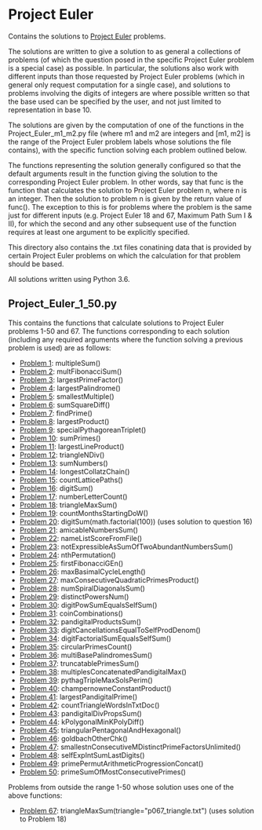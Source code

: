 <h1>Project Euler</h1>

Contains the solutions to <a href="https://projecteuler.net/" target="_blank">Project Euler</a> problems.

The solutions are written to give a solution to as general a collections of problems (of which the question posed in the specific Project Euler problem is a special case) as possible. In particular, the solutions also work with different inputs than those requested by Project Euler problems (which in general only request computation for a single case), and solutions to problems involving the digits of integers are where possible written so that the base used can be specified by the user, and not just limited to representation in base 10.

The solutions are given by the computation of one of the functions in the Project_Euler_m1_m2.py file (where m1 and m2 are integers and [m1, m2] is the range of the Project Euler problem labels whose solutions the file contains), with the specific function solving each problem outlined below.

The functions representing the solution generally configured so that the default arguments result in the function giving the solution to the corresponding Project Euler problem. In other words, say that func is the function that calculates the solution to Project Euler problem n, where n is an integer. Then the solution to problem n is given by the return value of func(). The exception to this is for problems where the problem is the same just for different inputs (e.g. Project Euler 18 and 67, Maximum Path Sum I & II), for which the second and any other subsequent use of the function requires at least one argument to be explicitly specified.

This directory also contains the .txt files conatining data that is provided by certain Project Euler problems on which the calculation for that problem should be based.

All solutions written using Python 3.6.

<h2>Project_Euler_1_50.py</h2>
This contains the functions that calculate solutions to Project Euler problems 1-50 and 67. The functions corresponding to each solution (including any required arguments where the function solving a previous problem is used) are as follows:

- <a href="https://projecteuler.net/problem=1" target="_blank">Problem 1</a>: multipleSum()
- <a href="https://projecteuler.net/problem=2" target="_blank">Problem 2</a>: multFibonacciSum()
- <a href="https://projecteuler.net/problem=3" target="_blank">Problem 3</a>: largestPrimeFactor()
- <a href="https://projecteuler.net/problem=4" target="_blank">Problem 4</a>: largestPalindrome()
- <a href="https://projecteuler.net/problem=5" target="_blank">Problem 5</a>: smallestMultiple()
- <a href="https://projecteuler.net/problem=6" target="_blank">Problem 6</a>: sumSquareDiff()
- <a href="https://projecteuler.net/problem=7" target="_blank">Problem 7</a>: findPrime()
- <a href="https://projecteuler.net/problem=8" target="_blank">Problem 8</a>: largestProduct()
- <a href="https://projecteuler.net/problem=9" target="_blank">Problem 9</a>: specialPythagoreanTriplet()
- <a href="https://projecteuler.net/problem=10" target="_blank">Problem 10</a>: sumPrimes()
- <a href="https://projecteuler.net/problem=11" target="_blank">Problem 11</a>: largestLineProduct()
- <a href="https://projecteuler.net/problem=12" target="_blank">Problem 12</a>: triangleNDiv()
- <a href="https://projecteuler.net/problem=13" target="_blank">Problem 13</a>: sumNumbers()
- <a href="https://projecteuler.net/problem=14" target="_blank">Problem 14</a>: longestCollatzChain()
- <a href="https://projecteuler.net/problem=15" target="_blank">Problem 15</a>: countLatticePaths()
- <a href="https://projecteuler.net/problem=16" target="_blank">Problem 16</a>: digitSum()
- <a href="https://projecteuler.net/problem=17" target="_blank">Problem 17</a>: numberLetterCount()
- <a href="https://projecteuler.net/problem=18" target="_blank">Problem 18</a>: triangleMaxSum()
- <a href="https://projecteuler.net/problem=19" target="_blank">Problem 19</a>: countMonthsStartingDoW()
- <a href="https://projecteuler.net/problem=20" target="_blank">Problem 20</a>: digitSum(math.factorial(100)) (uses solution to question 16)
- <a href="https://projecteuler.net/problem=21" target="_blank">Problem 21</a>: amicableNumbersSum()
- <a href="https://projecteuler.net/problem=22" target="_blank">Problem 22</a>: nameListScoreFromFile()
- <a href="https://projecteuler.net/problem=23" target="_blank">Problem 23</a>: notExpressibleAsSumOfTwoAbundantNumbersSum()
- <a href="https://projecteuler.net/problem=24" target="_blank">Problem 24</a>: nthPermutation()
- <a href="https://projecteuler.net/problem=25" target="_blank">Problem 25</a>: firstFibonacciGEn()
- <a href="https://projecteuler.net/problem=26" target="_blank">Problem 26</a>: maxBasimalCycleLength()
- <a href="https://projecteuler.net/problem=27" target="_blank">Problem 27</a>: maxConsecutiveQuadraticPrimesProduct()
- <a href="https://projecteuler.net/problem=28" target="_blank">Problem 28</a>: numSpiralDiagonalsSum()
- <a href="https://projecteuler.net/problem=29" target="_blank">Problem 29</a>: distinctPowersNum()
- <a href="https://projecteuler.net/problem=30" target="_blank">Problem 30</a>: digitPowSumEqualsSelfSum()
- <a href="https://projecteuler.net/problem=31" target="_blank">Problem 31</a>: coinCombinations()
- <a href="https://projecteuler.net/problem=32" target="_blank">Problem 32</a>: pandigitalProductsSum()
- <a href="https://projecteuler.net/problem=33" target="_blank">Problem 33</a>: digitCancellationsEqualToSelfProdDenom()
- <a href="https://projecteuler.net/problem=34" target="_blank">Problem 34</a>: digitFactorialSumEqualsSelfSum()
- <a href="https://projecteuler.net/problem=35" target="_blank">Problem 35</a>: circularPrimesCount()
- <a href="https://projecteuler.net/problem=36" target="_blank">Problem 36</a>: multiBasePalindromesSum()
- <a href="https://projecteuler.net/problem=37" target="_blank">Problem 37</a>: truncatablePrimesSum()
- <a href="https://projecteuler.net/problem=38" target="_blank">Problem 38</a>: multiplesConcatenatedPandigitalMax()
- <a href="https://projecteuler.net/problem=39" target="_blank">Problem 39</a>: pythagTripleMaxSolsPerim()
- <a href="https://projecteuler.net/problem=40" target="_blank">Problem 40</a>: champernowneConstantProduct()
- <a href="https://projecteuler.net/problem=41" target="_blank">Problem 41</a>: largestPandigitalPrime()
- <a href="https://projecteuler.net/problem=42" target="_blank">Problem 42</a>: countTriangleWordsInTxtDoc()
- <a href="https://projecteuler.net/problem=43" target="_blank">Problem 43</a>: pandigitalDivPropsSum()
- <a href="https://projecteuler.net/problem=44" target="_blank">Problem 44</a>: kPolygonalMinKPolyDiff()
- <a href="https://projecteuler.net/problem=45" target="_blank">Problem 45</a>: triangularPentagonalAndHexagonal()
- <a href="https://projecteuler.net/problem=46" target="_blank">Problem 46</a>: goldbachOtherChk()
- <a href="https://projecteuler.net/problem=47" target="_blank">Problem 47</a>: smallestnConsecutiveMDistinctPrimeFactorsUnlimited()
- <a href="https://projecteuler.net/problem=48" target="_blank">Problem 48</a>: selfExpIntSumLastDigits()
- <a href="https://projecteuler.net/problem=49" target="_blank">Problem 49</a>: primePermutArithmeticProgressionConcat()
- <a href="https://projecteuler.net/problem=50" target="_blank">Problem 50</a>: primeSumOfMostConsecutivePrimes()

Problems from outside the range 1-50 whose solution uses one of the above functions:
- <a href="https://projecteuler.net/problem=67" target="_blank">Problem 67</a>: triangleMaxSum(triangle="p067_triangle.txt") (uses solution to Problem 18)

